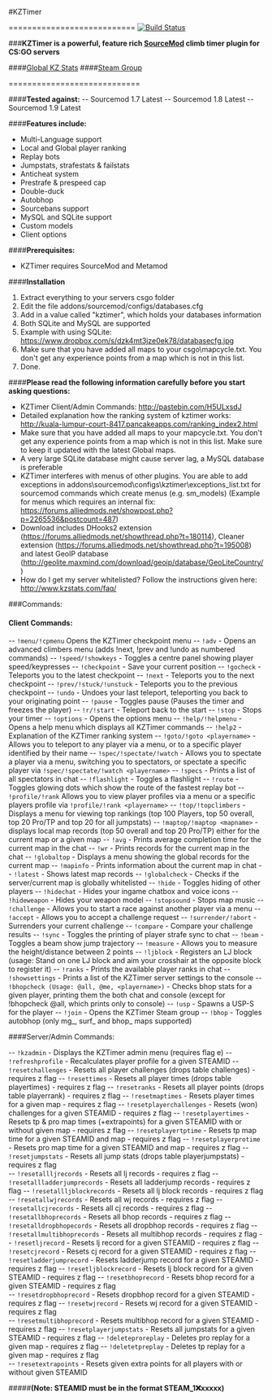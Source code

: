#KZTimer

===========================
[![Build Status](https://travis-ci.org/klyve/KZTimerGlobal.svg?branch=master)](https://travis-ci.org/klyve/KZTimerGlobal)


###**KZTimer is a powerful, feature rich [SourceMod](http://www.sourcemod.net/) climb timer plugin for CS:GO servers**

####[Global KZ Stats](http://kzstats.com)
####[Steam Group](http://steamcommunity.com/groups/KZTimerOfficial)

============================

####**Tested against:**
 -- Sourcemod 1.7 Latest
 -- Sourcemod 1.8 Latest
 -- Sourcemod 1.9 Latest

####**Features include:**
- Multi-Language support
- Local and Global player ranking
- Replay bots
- Jumpstats, strafestats & failstats
- Anticheat system
- Prestrafe & prespeed cap
- Double-duck
- Autobhop
- Sourcebans support
- MySQL and SQLite support
- Custom models
- Client options

####**Prerequisites:**
- KZTimer requires SourceMod and Metamod

####**Installation**
 1. Extract everything to your servers csgo folder
 2. Edit the file addons/sourcemod/configs/databases.cfg
 3. Add in a value called "kztimer", which holds your databases information
 4. Both SQLite and MySQL are supported
 5. Example with using SQLite: https://www.dropbox.com/s/dzk4mt3jze0ek78/databasecfg.jpg
 6. Make sure that you have added all maps to your csgo\mapcycle.txt. You don't get any experience points from a map which is not in this list.
 7. Done.

####**Please read the following information carefully before you start asking questions:**
- KZTimer Client/Admin Commands: http://pastebin.com/H5ULxsdJ
- Detailed explanation how the ranking system of kztimer works: http://kuala-lumpur-court-8417.pancakeapps.com/ranking_index2.html
- Make sure that you have added all maps to your mapcycle.txt. You don't get any experience points from a map which is not in this list. Make sure to keep it updated with the latest Global maps.
- A very large SQLite database might cause server lag, a MySQL database is preferable
- KZTimer interferes with menus of other plugins. You are able to add exceptions in addons\sourcemod\configs\kztimer\exceptions_list.txt for sourcemod commands which create menus (e.g. sm_models)
(Example for menus which requires an internal fix: https://forums.alliedmods.net/showpost.php?p=2265536&postcount=487)
- Download includes DHooks2 extension (https://forums.alliedmods.net/showthread.php?t=180114), Cleaner extension (https://forums.alliedmods.net/showthread.php?t=195008)  and latest GeoIP database (http://geolite.maxmind.com/download/geoip/database/GeoLiteCountry/)
- How do I get my server whitelisted? Follow the instructions given here: http://www.kzstats.com/faq/

###Commands:
#### Client Commands:
-- ``!menu/!cpmenu`` Opens the KZTimer checkpoint menu
-- ``!adv`` - Opens an advanced climbers menu (adds !next, !prev and !undo as numbered commands)
-- ``!speed/!showkeys`` - Toggles a centre panel showing player speed/keypresses
-- ``!checkpoint`` - Save your current position
-- ``!gocheck`` - Teleports you to the latest checkpoint
-- ``!next`` - Teleports you to the next checkpoint
-- ``!prev/!stuck/!unstuck`` - Teleports you to the previous checkpoint
-- ``!undo`` - Undoes your last teleport, teleporting you back to your originating point
-- ``!pause`` - Toggles pause (Pauses the timer and freezes the player)
-- ``!r/!start`` - Teleport back to the start
-- ``!stop`` - Stops your timer
-- ``!options`` - Opens the options menu
-- ``!help/!helpmenu`` - Opens a help menu which displays all KZTimer commands
-- ``!help2`` - Explanation of the KZTimer ranking system
-- ``!goto/!goto <playername>`` - Allows you to teleport to any player via a menu, or to a specific player identified by their name
-- ``!spec/!spectate/!watch`` - Allows you to spectate a player via a menu, switching you to spectators, or spectate a specific player  via ``!spec/!spectate/!watch <playername>``
-- ``!specs`` - Prints a list of all spectators in chat
-- ``!flashlight`` - Toggles a flashlight
-- ``!route`` - Toggles glowing dots which show the route of the fastest replay bot
-- ``!profile/!rank`` Allows you to view player profiles via a menu or a specific players profile via ``!profile/!rank <playername>``
-- ``!top/!topclimbers`` - Displays a menu for viewing top rankings (top 100 Players, top 50 overall, top 20 Pro/TP and top 20 for all jumpstats)
-- ``!maptop/!maptop <mapname>`` - displays local map records (top 50 overall and top 20 Pro/TP) either for the current map or a given map
-- ``!avg`` - Prints average completion time for the current map in the chat
-- ``!wr`` - Prints records for the current map in the chat
-- ``!globaltop`` - Displays a menu showing the global records for the current map
-- ``!mapinfo`` - Prints information about the current map in chat
-- ``!latest`` - Shows latest map records
-- ``!globalcheck`` - Checks if the server/current map is globally whitelisted
-- ``!hide`` - Toggles hiding of other players
-- ``!hidechat`` - Hides your ingame chatbox and voice icons
-- ``!hideweapon`` - Hides your weapon model
-- ``!stopsound`` - Stops map music
-- ``!challenge`` - Allows you to start a race against another player via a menu
-- ``!accept`` - Allows you to accept a challenge request
-- ``!surrender/!abort`` - Surrenders your current challenge
-- ``!compare`` - Compare your challenge results
-- ``!sync`` - Toggles the printing of player strafe sync to chat
-- ``!beam`` - Toggles a beam show jump trajectory
-- ``!measure`` - Allows you to measure the height/distance between 2 points
-- ``!ljblock`` - Registers an LJ block (usage: Stand on one LJ block and aim your crosshair at the opposite block to register it)
-- ``!ranks`` - Prints the available player ranks in chat
-- ``!showsettings`` - Prints a list of the KZTimer server settings to the console
-- ``!bhopcheck (Usage: @all, @me, <playername>)`` - Checks bhop stats for a given player, printing them the both chat and console (except for !bhopcheck @all, which prints only to console)
-- ``!usp`` - Spawns a USP-S for the player
-- ``!join`` - Opens the KZTimer Steam group
-- ``!bhop`` - Toggles autobhop (only mg_, surf_ and bhop_ maps supported)


####Server/Admin Commands:

-- ``!kzadmin`` - Displays the KZTimer admin menu  (requires flag e)
-- ``!refreshprofile`` - Recalculates player profile for a given STEAMID
-- ``!resetchallenges`` - Resets all player challenges (drops table challenges) - requires z flag
-- ``!resettimes`` - Resets all player times (drops table playertimes) - requires z flag
-- ``!resetranks`` - Resets all player points (drops table playerrank) - requires z flag
-- ``!resetmaptimes`` - Resets player times for a given map - requires z flag
-- ``!resetplayerchallenges`` - Resets (won) challenges for a given STEAMID - requires z flag
-- ``!resetplayertimes`` - Resets tp & pro map times (+extrapoints) for a given STEAMID with or without given map - requires z flag
-- ``!resetplayertptime`` - Resets tp map time for a given STEAMID and map - requires z flag
-- ``!resetplayerprotime`` - Resets pro map time for a given STEAMID and map - requires z flag
-- ``!resetjumpstats`` - Resets all jump stats (drops table playerjumpstats) - requires z flag    
-- ``!resetallljrecords`` - Resets all lj records - requires z flag
-- ``!resetallladderjumprecords`` - Resets all ladderjump records - requires z flag
-- ``!resetallljblockrecords`` - Resets all lj block records - requires z flag
-- ``!resetallwjrecords`` - Resets all wj records - requires z flag
-- ``!resetallcjrecords`` - Resets all cj records - requires z flag
-- ``!resetallbhoprecords`` - Resets all bhop records - requires z flag
-- ``!resetalldropbhopecords`` - Resets all dropbhop records - requires z flag
-- ``!resetallmultibhoprecords`` - Resets all multibhop records - requires z flag
-- ``!resetljrecord`` - Resets lj record for a given STEAMID - requires z flag
-- ``!resetcjrecord`` - Resets cj record for a given STEAMID - requires z flag
-- ``!resetladderjumprecord`` - Resets ladderjump record for a given STEAMID - requires z flag
-- ``!resetljblockrecord`` - Resets lj block record for a given STEAMID - requires z flag
-- ``!resetbhoprecord`` - Resets bhop record for a given STEAMID - requires z flag  
-- ``!resetdropbhoprecord`` - Resets dropbhop record for a given STEAMID - requires z flag
-- ``!resetwjrecord`` - Resets wj record for a given STEAMID - requires z flag  
-- ``!resetmultibhoprecord`` - Resets multibhop record for a given STEAMID - requires z flag
-- ``!resetplayerjumpstats`` - Resets all jumpstats for a given STEAMID - requires z flag
-- ``!deleteproreplay`` - Deletes pro replay for a given map - requires z flag
-- ``!deletetpreplay`` - Deletes tp replay for a given map - requires z flag  
-- ``!resetextrapoints`` - Resets given extra points for all players with or without given STEAMID

#####**(Note: STEAMID must be in the format STEAM_1:x:xxxxx)**
